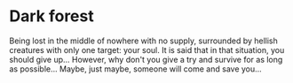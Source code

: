 # Dark forest
Being lost in the middle of nowhere with no supply, surrounded by hellish creatures with only one target: your soul.
It is said that in that situation, you should give up...
However, why don't you give a try and survive for as long as possible...
Maybe, just maybe, someone will come and save you...
